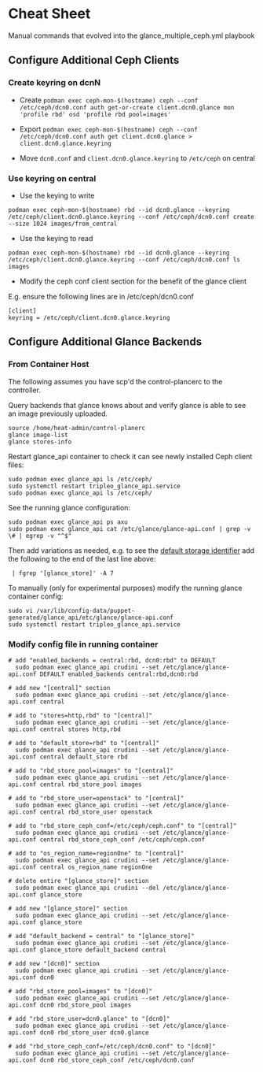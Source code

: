 # Cheat Sheet

Manual commands that evolved into the glance_multiple_ceph.yml playbook

## Configure Additional Ceph Clients

### Create keyring on dcnN

- Create
`podman exec ceph-mon-$(hostname) ceph --conf /etc/ceph/dcn0.conf auth get-or-create client.dcn0.glance mon 'profile rbd' osd 'profile rbd pool=images'`

- Export
`podman exec ceph-mon-$(hostname) ceph --conf /etc/ceph/dcn0.conf auth get client.dcn0.glance > client.dcn0.glance.keyring`

- Move `dcn0.conf` and `client.dcn0.glance.keyring` to `/etc/ceph` on central

### Use keyring on central

- Use the keying to write

`podman exec ceph-mon-$(hostname) rbd --id dcn0.glance --keyring /etc/ceph/client.dcn0.glance.keyring --conf /etc/ceph/dcn0.conf create --size 1024 images/from_central`

- Use the keying to read

`podman exec ceph-mon-$(hostname) rbd --id dcn0.glance --keyring /etc/ceph/client.dcn0.glance.keyring --conf /etc/ceph/dcn0.conf ls images`

- Modify the ceph conf client section for the benefit of the glance
  client
  
E.g. ensure the following lines are in /etc/ceph/dcn0.conf

```
[client]
keyring = /etc/ceph/client.dcn0.glance.keyring
```

## Configure Additional Glance Backends

### From Container Host

The following assumes you have scp'd the control-plancerc to the controller.

Query backends that glance knows about and verify glance is able to
see an image previously uploaded.

```
source /home/heat-admin/control-planerc
glance image-list
glance stores-info
```

Restart glance_api container to check it can see newly installed Ceph
client files:

```
sudo podman exec glance_api ls /etc/ceph/
sudo systemctl restart tripleo_glance_api.service
sudo podman exec glance_api ls /etc/ceph/
```

See the running glance configuration:

```
sudo podman exec glance_api ps axu
sudo podman exec glance_api cat /etc/glance/glance-api.conf | grep -v \# | egrep -v "^$"
```

Then add variations as needed, e.g. to see the [default storage identifier](https://docs.openstack.org/glance/latest/configuration/glance_api.html#glance-store) add the following to the end of the last line above:

` | fgrep '[glance_store]' -A 7`

To manually (only for experimental purposes) modify the running glance
container config:

```
sudo vi /var/lib/config-data/puppet-generated/glance_api/etc/glance/glance-api.conf
sudo systemctl restart tripleo_glance_api.service
```

### Modify config file in running container

```
# add "enabled_backends = central:rbd, dcn0:rbd" to DEFAULT
  sudo podman exec glance_api crudini --set /etc/glance/glance-api.conf DEFAULT enabled_backends central:rbd,dcn0:rbd

# add new "[central]" section
  sudo podman exec glance_api crudini --set /etc/glance/glance-api.conf central

# add to "stores=http,rbd" to "[central]"
  sudo podman exec glance_api crudini --set /etc/glance/glance-api.conf central stores http,rbd

# add to "default_store=rbd" to "[central]"
  sudo podman exec glance_api crudini --set /etc/glance/glance-api.conf central default_store rbd

# add to "rbd_store_pool=images" to "[central]"
  sudo podman exec glance_api crudini --set /etc/glance/glance-api.conf central rbd_store_pool images

# add to "rbd_store_user=openstack" to "[central]"
  sudo podman exec glance_api crudini --set /etc/glance/glance-api.conf central rbd_store_user openstack

# add to "rbd_store_ceph_conf=/etc/ceph/ceph.conf" to "[central]"
  sudo podman exec glance_api crudini --set /etc/glance/glance-api.conf central rbd_store_ceph_conf /etc/ceph/ceph.conf

# add to "os_region_name=regionOne" to "[central]"
  sudo podman exec glance_api crudini --set /etc/glance/glance-api.conf central os_region_name regionOne

# delete entire "[glance_store]" section
  sudo podman exec glance_api crudini --del /etc/glance/glance-api.conf glance_store

# add new "[glance_store]" section 
  sudo podman exec glance_api crudini --set /etc/glance/glance-api.conf glance_store

# add "default_backend = central" to "[glance_store]"
  sudo podman exec glance_api crudini --set /etc/glance/glance-api.conf glance_store default_backend central

# add new "[dcn0]" section
  sudo podman exec glance_api crudini --set /etc/glance/glance-api.conf dcn0

# add "rbd_store_pool=images" to "[dcn0]"
  sudo podman exec glance_api crudini --set /etc/glance/glance-api.conf dcn0 rbd_store_pool images

# add "rbd_store_user=dcn0.glance" to "[dcn0]"
  sudo podman exec glance_api crudini --set /etc/glance/glance-api.conf dcn0 rbd_store_user dcn0.glance

# add "rbd_store_ceph_conf=/etc/ceph/dcn0.conf" to "[dcn0]"
  sudo podman exec glance_api crudini --set /etc/glance/glance-api.conf dcn0 rbd_store_ceph_conf /etc/ceph/dcn0.conf
```

